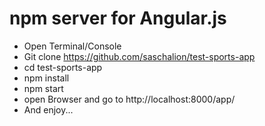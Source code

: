 npm server for Angular.js
========================

* Open Terminal/Console
* Git clone https://github.com/saschalion/test-sports-app
* cd test-sports-app
* npm install
* npm start
* open Browser and go to http://localhost:8000/app/
* And enjoy...

